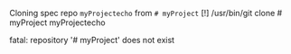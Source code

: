 Cloning spec repo `myProjectecho` from `# myProject`
[!] /usr/bin/git clone # myProject myProjectecho

fatal: repository '# myProject' does not exist
